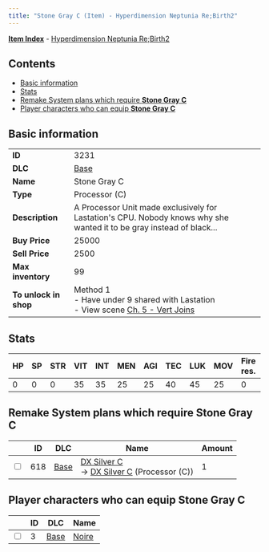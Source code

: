 ```yaml
---
title: "Stone Gray C (Item) - Hyperdimension Neptunia Re;Birth2"
---
```


[**Item Index**](/neptunia/rb2/item/index.html) - [Hyperdimension Neptunia Re;Birth2](/neptunia/rb2)

## Contents

- [Basic information](#basic-information)
- [Stats](#stats)
- [Remake System plans which require **Stone Gray C**](#remake-system-plans-which-require-stone-gray-c)
- [Player characters who can equip **Stone Gray C**](#player-characters-who-can-equip-stone-gray-c)

## Basic information

|   |   |
| -- | -- |
| **ID** | 3231 |
| **DLC** | [Base](/neptunia/rb2/dlc/0-base.html) |
| **Name** | Stone Gray C |
| **Type** | Processor (C) |
| **Description** | A Processor Unit made exclusively for Lastation's CPU. Nobody knows why she wanted it to be gray instead of black... |
| **Buy Price** | 25000 |
| **Sell Price** | 2500 |
| **Max inventory** | 99 |
| **To unlock in shop** | Method 1<br />- Have under 9 shared with Lastation<br />- View scene [Ch. 5 - Vert Joins](/neptunia/rb2/scene/0-376-ch-5-vert-joins.html) |

## Stats

| HP | SP | STR | VIT | INT | MEN | AGI | TEC | LUK | MOV | Fire res. | Ice res. | Wind res. | Lightning res. |
| -- | -- | --- | --- | --- | --- | --- | --- | --- | --- | --------- | -------- | --------- | -------------- |
| 0 | 0 | 0 | 35 | 35 | 25 | 25 | 40 | 45 | 25 | 0 | 0 | 0 | 0 |

## Remake System plans which require **Stone Gray C**

|    | ID | DLC | Name | Amount |
| -- | -- | --- | ---- | ------ |
| <input type="checkbox" id="rb2-remake-0-618" class="trackbox" /> | 618 | [Base](/neptunia/rb2/dlc/0-base.html) | [DX Silver C](/neptunia/rb2/remake/0-618-dx-silver-c.html)<br />→ [DX Silver C](/neptunia/rb2/item/0-3243-dx-silver-c.html) (Processor (C)) | 1 |

## Player characters who can equip **Stone Gray C**

|    | ID | DLC | Name |
| -- | -- | --- | ---- |
| <input type="checkbox" id="rb2-player-0-3" class="trackbox" /> | 3 | [Base](/neptunia/rb2/dlc/0-base.html) | [Noire](/neptunia/rb2/player/0-3-noire.html) |
